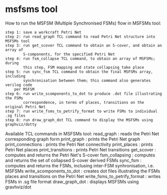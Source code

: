 # msfsms tool

How to run the MSFSM (Multiple Synchronised FSMs) flow in MSFSMs tool:

	step 1: save a workcraft Petri Net
	step 2: run read_graph TCL command to read Petri Net structure into MSFSMs tool
	step 3: run get_scover TCL command to obtain an S-cover, and obtain an array of
	     	S-components, for the specified Petri Net
	step 4: run fsm_collapse TCL command, to obtain an array of MSFSMs; during
	     	this step, FSM mapping and state collapsing take place
	step 5: run sync_fsm TCL command to obtain the final MSFSMs array, including
	     	synchronisation between them; this command also generates verilog code
		per MSFSM
	step 6: run write_scomponents_to_dot to produce .dot file illustrating the FSMs
	     	correspondence, in terms of places, transitions on the original Petri Net
	step 7: run write_fsms_to_petrify_format to write FSMs to individual .sg files
	step 8: run draw_graph_dot TCL command to display the MSFSMs using graphviz/dotty

Available TCL commands in MSFSMs tool:
	read_graph 		      : reads the Petri Net corresponding graph form
	print_graph 		      : prints the Petri Net graph
	print_connections	      : prints the Petri Net connectivity
	print_places		      : prints Petri Net places
	print_transitions	      : prints Petri Net transitions
	get_scover		      : computes and returns the Petri Net's S-cover
	fsm_collapsing		      : computes and returns the set of collapsed S-cover
				      	derived FSMs
	sync_fsm		      : computes and returns the FSMs, inclusing
				  	inter-FSM synhronisation, i.e. MSFSMs
	write_scomponents_to_dot      : creates dot files illustrating the FSMs places
				      	and transitions on the Petri Net
	write_fsms_to_petrify_format  : writes FSMs in .sg file format
	draw_graph_dot		      : displays MSFSMs using gravhviz/dot
